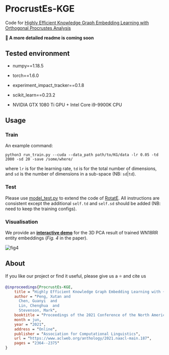 # ProcrustEs-KGE
Code for [Highly Efficient Knowledge Graph Embedding Learning with Orthogonal Procrustes Analysis](https://www.aclweb.org/anthology/2021.naacl-main.187/) 

__:see_no_evil: A more detailed readme is coming soon__

## Tested environment

- numpy==1.18.5
- torch==1.6.0
- experiment_impact_tracker==0.1.8
- scikit_learn==0.23.2

- NVIDIA GTX 1080 Ti GPU + Intel Core i9-9900K CPU

## Usage

### Train
An example command:

```python3 run_train.py --cuda --data_path path/to/KG/data -lr 0.05 -td 2000 -sd 20 -save /some/where/```

where `lr` is for the learning rate, `td` is for the total number of dimensions, and `sd` is the number of dimensions in a sub-space (NB: `sd`|`td`).

### Test
Please use [model_test.py](https://github.com/Pzoom522/ProcrustEs-KGE/blob/main/model_test.py) to extend the code of [RotatE](https://github.com/DeepGraphLearning/KnowledgeGraphEmbedding). All instructions are consistent except the additional `self.td` and `self.sd` should be added (NB: need to keep the training configs).

### Visualisation
We provide an __[interactive demo](https://projector.tensorflow.org/?config=https://raw.githubusercontent.com/Pzoom522/ProcrustEs-KGE/main/vis/show.json)__ for the 3D PCA result of trained WN18RR entity embeddings (_Fig. 4_ in the paper).

![fig4](https://raw.githubusercontent.com/Pzoom522/ProcrustEs-KGE/main/vis/fig4.png)

## About
If you like our project or find it useful, please give us a :star: and cite us
```bib
@inproceedings{ProcrustEs-KGE,
    title = "Highly Efficient Knowledge Graph Embedding Learning with {O}rthogonal {P}rocrustes {A}nalysis",
    author = "Peng, Xutan and
      Chen, Guanyi  and
      Lin, Chenghua  and
      Stevenson, Mark",
    booktitle = "Proceedings of the 2021 Conference of the North American Chapter of the Association for Computational Linguistics: Human Language Technologies",
    month = jun,
    year = "2021",
    address = "Online",
    publisher = "Association for Computational Linguistics",
    url = "https://www.aclweb.org/anthology/2021.naacl-main.187",
    pages = "2364--2375"
}
```
